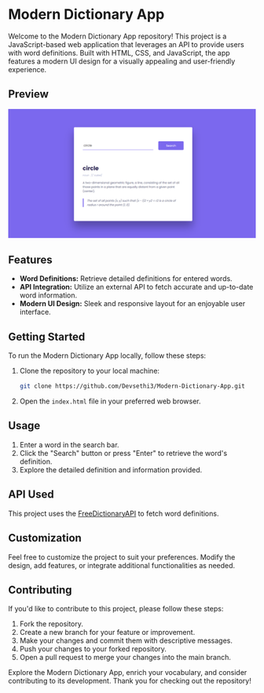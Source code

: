 # Modern Dictionary App

Welcome to the Modern Dictionary App repository! This project is a JavaScript-based web application that leverages an API to provide users with word definitions. Built with HTML, CSS, and JavaScript, the app features a modern UI design for a visually appealing and user-friendly experience.

## Preview

![Modern Dictionary App Preview](Preview.png)

## Features

- **Word Definitions:** Retrieve detailed definitions for entered words.
- **API Integration:** Utilize an external API to fetch accurate and up-to-date word information.
- **Modern UI Design:** Sleek and responsive layout for an enjoyable user interface.

## Getting Started

To run the Modern Dictionary App locally, follow these steps:

1. Clone the repository to your local machine:

   ```bash
   git clone https://github.com/Devsethi3/Modern-Dictionary-App.git
   ```

2. Open the `index.html` file in your preferred web browser.

## Usage

1. Enter a word in the search bar.
2. Click the "Search" button or press "Enter" to retrieve the word's definition.
3. Explore the detailed definition and information provided.

## API Used

This project uses the [FreeDictionaryAPI](https://dictionaryapi.dev/) to fetch word definitions.

## Customization

Feel free to customize the project to suit your preferences. Modify the design, add features, or integrate additional functionalities as needed.

## Contributing

If you'd like to contribute to this project, please follow these steps:

1. Fork the repository.
2. Create a new branch for your feature or improvement.
3. Make your changes and commit them with descriptive messages.
4. Push your changes to your forked repository.
5. Open a pull request to merge your changes into the main branch.

Explore the Modern Dictionary App, enrich your vocabulary, and consider contributing to its development. Thank you for checking out the repository!